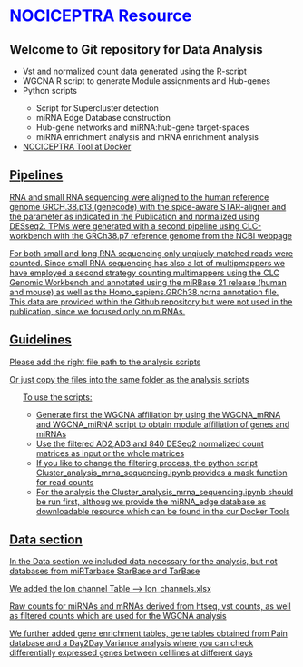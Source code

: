 
<h1 style="color:blue;"> NOCICEPTRA Resource </h1>

<h2> Welcome to Git repository for Data Analysis </h2>

<ul>
<li> Vst and normalized count data generated using the R-script </li>
<li> WGCNA R script to generate Module assignments and Hub-genes </li>
<li> Python scripts </li>
<ul> 
  <li> Script for Supercluster detection </li>
  <li> miRNA Edge Database construction </li>
  <li> Hub-gene networks and miRNA:hub-gene target-spaces </li>
  <li> miRNA enrichment analysis and mRNA enrichment analysis </li>
</ul>
<li> <a href = "https://hub.docker.com/repository/docker/muiphysiologie/nociceptra_mui"> NOCICEPTRA Tool at Docker </li>
</ul>

<h2> Pipelines </h2>

<p> RNA and small RNA sequencing were aligned to the human reference genome GRCH.38.p13 (genecode) with the spice-aware STAR-aligner and the parameter as indicated in the Publication
and normalized using DESseq2. TPMs were generated with a second pipeline using CLC-workbench with the GRCh38.p7 reference genome from the NCBI webpage</p>
<p> For both small and long RNA sequencing only unqiuely matched reads were counted. Since small RNA sequencing has also a lot of multipmappers we have employed a second strategy counting multimappers using the CLC Genomic Workbench and annotated using the miRBase 21 release (human and mouse) as well as the Homo_sapiens.GRCh38.ncrna annotation file. This data are provided within the Github repository but were not used in the publication, since we focused only on miRNAs.

<h2> Guidelines </h2>

<p> Please add the right file path to the analysis scripts </p>
<p> Or just copy the files into the same folder as the analysis scripts </p>
<ul> To use the scripts: <ul>
  <li> Generate first the WGCNA affiliation by using the WGCNA_mRNA and WGCNA_miRNA script to obtain module affiliation of genes and miRNAs </li>
  <li> Use the filtered AD2,AD3 and 840 DESeq2 normalized count matrices as input or the whole matrices </li>
  <li> If you like to change the filtering process, the python script Cluster_analysis_mrna_sequencing.ipynb provides a mask function for read counts </li>
  <li> For the analysis the Cluster_analysis_mrna_sequencing.ipynb should be run first, althoug we provide the miRNA_edge database as downloadable resource which can be found in the our Docker Tools </li>
  </ul> </ul>
  
  
 <h2> Data section </h2>
 <p> In the Data section we included data necessary for the analysis, but not databases from miRTarbase StarBase and TarBase </p>
 <p> We added the Ion channel Table --> Ion_channels.xlsx </p>
 <p> Raw counts for miRNAs and mRNAs derived from htseq, vst counts, as well as filtered counts which are used for the WGCNA analysis </p>
 <p> We further added gene enrichment tables, gene tables obtained from Pain database and a Day2Day Variance analysis where you can check differentially expressed genes between celllines at different days </p>
  
